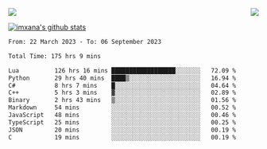 <p>
  <a href="https://count.getloli.com/"><img src="https://count.getloli.com/get/@xana.readme?theme=moebooru-h"></a>
  <img src="https://weather-icon.journeyad.repl.co/@hangzhou?v=1" align="right">
</p>


<a href="https://github.com/imxana"><img align="center" src="https://github-readme-stats.vercel.app/api?username=imxana&show_icons=true&include_all_commits=true&hide_border=tru&custom_title=imxana%27s%20Github%20Stats" alt="imxana's github stats" /></a> 

<!--START_SECTION:waka-->

```txt
From: 22 March 2023 - To: 06 September 2023

Total Time: 175 hrs 9 mins

Lua          126 hrs 16 mins ██████████████████░░░░░░░   72.09 %
Python       29 hrs 40 mins  ████▒░░░░░░░░░░░░░░░░░░░░   16.94 %
C#           8 hrs 7 mins    █░░░░░░░░░░░░░░░░░░░░░░░░   04.64 %
C++          5 hrs 3 mins    ▓░░░░░░░░░░░░░░░░░░░░░░░░   02.89 %
Binary       2 hrs 43 mins   ▒░░░░░░░░░░░░░░░░░░░░░░░░   01.56 %
Markdown     54 mins         ░░░░░░░░░░░░░░░░░░░░░░░░░   00.52 %
JavaScript   48 mins         ░░░░░░░░░░░░░░░░░░░░░░░░░   00.46 %
TypeScript   25 mins         ░░░░░░░░░░░░░░░░░░░░░░░░░   00.25 %
JSON         20 mins         ░░░░░░░░░░░░░░░░░░░░░░░░░   00.19 %
C            19 mins         ░░░░░░░░░░░░░░░░░░░░░░░░░   00.19 %
```

<!--END_SECTION:waka-->
